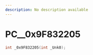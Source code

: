 ```yaml
---
description: No description available 
---
```


# PC\__0x9F832205

```cpp
int _0x9F832205(int _Unk0);
```